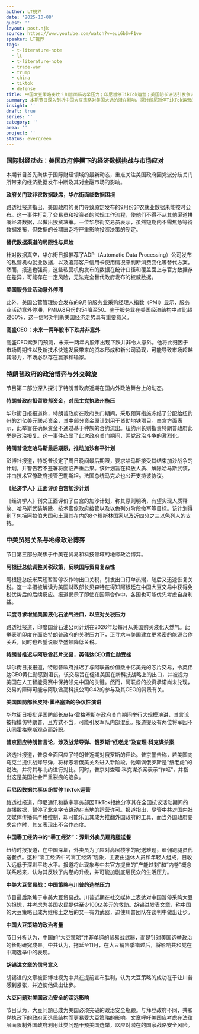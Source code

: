 ```yaml
---
author: LT視界
date: '2025-10-08'
guest: ''
layout: post.njk
source: https://www.youtube.com/watch?v=euL6bSwF1vo
speaker: LT視界
tags:
  - t-literature-note
  - lt
  - t-literature-note
  - trade-war
  - trump
  - china
  - tiktok
  - defense
title: 中国大豆策略奏效？川普面临选举压力；印尼暂停TikTok运营；美国防长讲话引发争议
summary: 本期节目深入剖析中国大豆策略对美国大选的潜在影响，探讨印尼暂停TikTok运营的原因，并关注美国国防部长皮特·霍格塞斯的争议性演讲及其背后深层含义。
insight: ''
draft: true
series: ''
category: ''
area: ''
project: ''
status: evergreen
---
```

### 国际财经动态：美国政府停摆下的经济数据挑战与市场应对

本期节目首先聚焦于国际财经领域的最新动态，重点关注美国政府因党派分歧关门所带来的经济数据发布中断及其对金融市场的影响。

**政府关门致非农数据缺席，华尔街面临数据困境**

路透社报道指出，美国政府的关门导致原定发布的9月份非农就业数据未能按时公布。这一事件打乱了交易员和投资者的常规工作流程，使他们不得不从其他渠道拼凑经济数据，以做出投资决策。一位华尔街交易员表示，虽然短期内不需焦急等待数据发布，但数据的长期匮乏将严重影响投资决策的制定。

**替代数据渠道的局限性与风险**

针对数据真空，华尔街日报推荐了ADP（Automatic Data Processing）公司发布的私营机构就业数据，以及追踪客户信用卡使用情况来判断消费变化等替代方案。然而，报道也强调，这些私营机构发布的数据在统计口径和覆盖面上与官方数据存在差异，可能存在一定风险，无法完全替代政府发布的权威数据。

**美国服务业活动意外停滞**

此外，美国公营管理协会发布的9月份服务业采购经理人指数（PMI）显示，服务业活动意外停滞，PMI从8月份的54降至50。鉴于服务业在美国经济结构中占比超过60%，这一信号对判断美国经济走势具有重要意义。

**高盛CEO：未来一两年股市下跌并非意外**

高盛CEO索罗门预测，未来一两年内股市出现下跌并非令人意外。他将此归因于市场周期性以及新技术快速发展带来的资本形成和新公司涌现，可能导致市场超越其潜力，市场必然存在赢家和输家。

### 特朗普政府的政治博弈与外交斡旋

节目第二部分深入探讨了特朗普政府近期在国内外政治舞台上的动态。

**特朗普政府扣留联邦资金，对民主党执政州施压**

华尔街日报报道称，特朗普政府在政府关门期间，采取预算措施冻结了分配给纽约州的21亿美元联邦资金，其中部分资金原计划用于资助地铁项目。白宫方面表示，此举旨在确保资金不通过基于种族的合约流出。纽约州长则指责特朗普政府此举是政治报复。这一事件凸显了此次政府关门期间，两党政治斗争的激烈化。

**特朗普设定哈马斯最后期限，推动加沙和平计划**

彭博社报道，特朗普设定了周日晚间最后期限，要求哈马斯接受其结束加沙战争的计划，并警告若不签署将面临严重后果。该计划旨在释放人质、解除哈马斯武装，并由技术官僚政府接管巴勒斯坦。法国总统马克龙也公开支持该协议。

**《经济学人》正面评价白宫加沙计划**

《经济学人》刊文正面评价了白宫的加沙计划，称其原则明确，有望实现人质释放、哈马斯武装解除、技术官僚政府接管以及以色列分阶段撤军等目标。该计划得到了包括阿拉伯大国和土耳其在内的8个穆斯林国家以及近四分之三以色列人的支持。

### 中美贸易关系与地缘政治博弈

节目第三部分聚焦于中美在贸易和科技领域的地缘政治博弈。

**阿根廷总统调整关税政策，反映国际贸易复杂性**

阿根廷总统米莱短暂暂停农作物出口关税，引发出口订单热潮，随后又迅速恢复关税。这一举措被解读为美国财政部长贝森特在得知阿根廷在中国大豆交易中获得免税优势后的后续反应。报道揭示了即使在国际合作中，各国也可能优先考虑自身利益。

**印度寻求增加美国液化石油气进口，以应对关税压力**

路透社报道，印度国营石油公司计划在2026年起每月从美国购买液化天然气。此举表明印度在面临特朗普政府的关税压力下，正寻求与美国建立更紧密的能源合作关系，同时也希望说服华盛顿降低关税。

**特朗普推迟与阿联酋芯片交易，英伟达CEO黄仁勋受挫**

华尔街日报报道，特朗普政府推迟了与阿联酋价值数十亿美元的芯片交易，令英伟达CEO黄仁勋感到沮丧。该交易旨在促进美国在新科技战略上的出口，并被视为美国在人工智能竞赛中保持领先中国的关键。然而，阿联酋的投资承诺尚未兑现，交易的障碍可能与阿联酋高科技公司G42的参与及其CEO的背景有关。

**美国国防部长皮特·霍格塞斯的争议性演讲**

华尔街日报批评国防部长皮特·霍格塞斯在政府关门期间举行大规模演讲，其言论被指模仿特朗普，且方式不当，可能引发军队内部混乱。报道提及有两位将军因不认同霍格塞斯观点而辞职。

**普京回应特朗普言论，涉及战斧导弹、俄罗斯“纸老虎”及查理·科克谋杀案**

路透社报道，普京全面回应了特朗普近期对俄罗斯的评论。普京警告称，若美国向乌克兰提供战斧导弹，将标志着俄美关系进入新阶段。他嘲讽俄罗斯是“纸老虎”的说法，并将其与北约进行对比。同时，普京对查理·科克谋杀案表示“作呕”，并指出这是美国社会严重裂痕的迹象。

**印尼因数据共享纠纷暂停TikTok运营**

路透社报道，印尼通讯和数字事务部因TikTok拒绝分享其在全国抗议活动期间的直播数据，暂停了北京字节跳动在当地的运营许可。报道指出，尽管中共对国内社交媒体传播有严格控制，却可能乐见其成为推翻外国政府的工具，而当外国政府要求合作时，其又表现出不合作态度。

**中国零工经济中的“零工经济”：深圳外卖员雇跑腿送餐**

纽约时报报道，在中国深圳，外卖员为了应对高层楼宇的配送难题，雇佣跑腿员代送餐点。这种“零工经济中的零工经济”现象，主要由退休人员和年轻人组成，日收入远低于深圳平均水平。报道将此现象与中共官方提出的“产能过剩”和“内卷”概念联系起来，认为其反映了内卷的升级，并可能加剧底层民众的生活压力。

**中美大豆贸易战：中国策略与川普的选举压力**

节目最后聚焦于中美大豆贸易战。川普近期在社交媒体上表达对中国暂停采购大豆的担忧，并考虑为美国农民提供至少100亿美元的救助。胡锡进发表文章，称中国的大豆策略已成为继稀土之后的又一有力武器，迫使川普团队在谈判中做出让步。

**中国大豆策略的政治考量**

节目分析认为，中国的“大豆策略”并非单纯的贸易战武器，而是针对美国选举政治的长期研究成果。中共认为，拖延至11月，在大豆销售季错过后，将影响共和党在中期选举中的表现。

**胡锡进文章的信号意义**

胡锡进的文章被彭博社视为中共在提前宣布胜利，认为大豆策略的成功在于让川普感到紧张，并迫使他做出让步。

**大豆问题对美国政治安全的深远影响**

节目认为，大豆问题已成为美国必须突破的政治安全瓶颈。与拜登政府不同，共和党执政下的政府因选民结构而更易受大豆策略的影响。文章呼吁美国应考虑在法律层面限制外国政府利用此类问题干预美国选举，以应对潜在的国家战略安全风险。